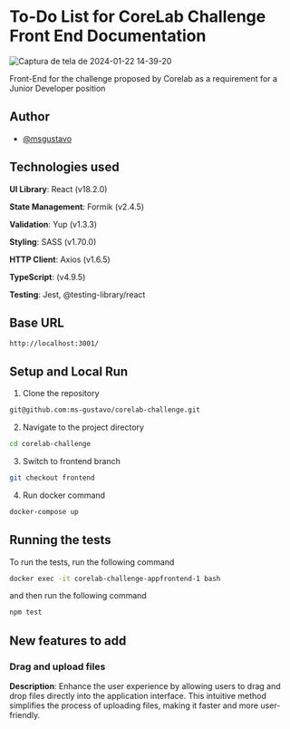 # To-Do List for CoreLab Challenge Front End Documentation

![Captura de tela de 2024-01-22 14-39-20](https://github.com/ms-gustavo/corelab-challenge/assets/109868838/7bd283f8-28ef-4aaa-b5cf-8b02daf43972)

Front-End for the challenge proposed by Corelab as a requirement for a Junior Developer position

## Author

- [@msgustavo](https://github.com/ms-gustavo)

## Technologies used

**UI Library**: React (v18.2.0)

**State Management**: Formik (v2.4.5)

**Validation**: Yup (v1.3.3)

**Styling**: SASS (v1.70.0)

**HTTP Client**: Axios (v1.6.5)

**TypeScript**: (v4.9.5)

**Testing**: Jest, @testing-library/react

## Base URL

`http://localhost:3001/`

## Setup and Local Run

1. Clone the repository

```bash
git@github.com:ms-gustavo/corelab-challenge.git
```

2. Navigate to the project directory

```bash
cd corelab-challenge
```

3. Switch to frontend branch

```bash
git checkout frontend
```

4. Run docker command

```bash
docker-compose up
```

## Running the tests

To run the tests, run the following command

```bash
docker exec -it corelab-challenge-appfrontend-1 bash
```

and then run the following command

```bash
npm test
```

## New features to add

### Drag and upload files

**Description**: Enhance the user experience by allowing users to drag and drop files directly into the application interface. This intuitive method simplifies the process of uploading files, making it faster and more user-friendly.
